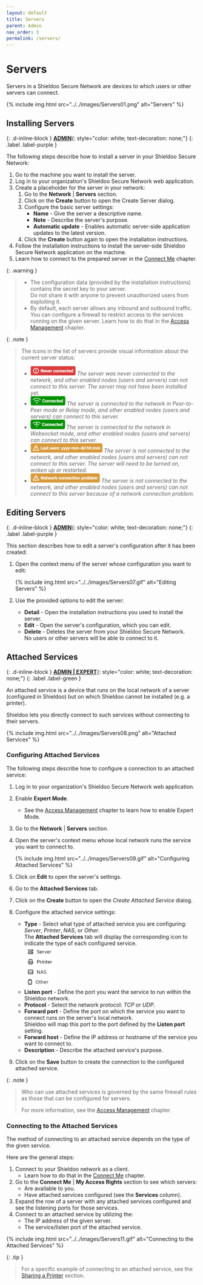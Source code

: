 ```yaml
---
layout: default
title: Servers
parent: Admin
nav_order: 3
permalink: /servers/
---
```


# Servers
Servers in a Shieldoo Secure Network are devices to which users or other servers can connect.

{% include img.html src="../../images/Servers01.png" alt="Servers" %}

## Installing Servers
{: .d-inline-block }
[__ADMIN__](/admin_getting_started/#administration-modes){: style="color: white; text-decoration: none;"}
{: .label .label-purple }

The following steps describe how to install a server in your Shieldoo Secure Network:
1. Go to the machine you want to install the server.
2. Log in to your organization's Shieldoo Secure Network web application.
3. Create a placeholder for the server in your network:
   1. Go to the __Network__ \| __Servers__ section.
   2. Click on the __Create__ button to open the Create Server dialog.
   3. Configure the basic server settings:  
       - __Name__ - Give the server a descriptive name.
       - __Note__ - Describe the server's purpose.
       - __Automatic update__ - Enables automatic server-side application updates to the latest version.
   4. Click the __Create__ button again to open the installation instructions.
4. Follow the installation instructions to install the server-side Shieldoo Secure Network application on the machine.
5. Learn how to connect to the prepared server in the [Connect Me](/connect_me/) chapter.

{: .warning }
> - The configuration data (provided by the installation instructions) contains the secret key to your server.  
Do not share it with anyone to prevent unauthorized users from exploiting it.
> - By default, each server allows any inbound and outbound traffic.  
You can configure a firewall to restrict access to the services running on the given server. Learn how to do that in the [Access Management](/access_management/) chapter.

{: .note }
> The icons in the list of servers provide visual information about the current server status:
>- ![](../../images/Servers02.png)
_The server was never connected to the network, and other enabled nodes (users and servers) can not connect to this server. The server may not have been installed yet._
>- ![](../../images/Servers03.png)
_The server is connected to the network in Peer-to-Peer mode or Relay mode, and other enabled nodes (users and servers) can connect to this server._
>- ![](../../images/Servers04.png)
_The server is connected to the network in Websocket mode, and other enabled nodes (users and servers) can connect to this server._
>- ![](../../images/Servers05.png)
_The server is not connected to the network, and other enabled nodes (users and servers) can not connect to this server. The server will need to be turned on, woken up or restarted._
>- ![](../../images/Servers06.png)
_The server is not connected to the network, and other enabled nodes (users and servers) can not connect to this server because of a network connection problem._

## Editing Servers
{: .d-inline-block }
[__ADMIN__](/admin_getting_started/#administration-modes){: style="color: white; text-decoration: none;"}
{: .label .label-purple }

This section describes how to edit a server's configuration after it has been created:
1. Open the context menu of the server whose configuration you want to edit:

   {% include img.html src="../../images/Servers07.gif" alt="Editing Servers" %}

2. Use the provided options to edit the server:  
   - __Detail__ - Open the installation instructions you used to install the server.
   - __Edit__ - Open the server's configuration, which you can edit.
   - __Delete__ - Deletes the server from your Shieldoo Secure Network.  
   No users or other servers will be able to connect to it.

## Attached Services
{: .d-inline-block }
[__ADMIN \| EXPERT__](/admin_getting_started/#administration-modes){: style="color: white; text-decoration: none;"}
{: .label .label-green }

An attached service is a device that runs on the local network of a server (configured in Shieldoo) but on which Shieldoo cannot be installed (e.g. a printer).

Shieldoo lets you directly connect to such services without connecting to their servers.

{% include img.html src="../../images/Servers08.png" alt="Attached Services" %}

### Configuring Attached Services
The following steps describe how to configure a connection to an attached service:
1. Log in to your organization's Shieldoo Secure Network web application.
2. Enable __Expert Mode__.
   - See the [Access Management](/access_management/) chapter to learn how to enable Expert Mode.
3. Go to the __Network__ \| __Servers__ section.
4. Open the server's context menu whose local network runs the service you want to connect to.

   {% include img.html src="../../images/Servers09.gif" alt="Configuring Attached Services" %}

5. Click on __Edit__ to open the server's settings.
6. Go to the __Attached Services__ tab.
7. Click on the __Create__ button to open the _Create Attached Service_ dialog.
8. Configure the attached service settings:
   - __Type__ - Select what type of attached service you are configuring: _Server_, _Printer_, _NAS_, or _Other_.  
   The __Attached Services__ tab will display the corresponding icon to indicate the type of each configured service.  
   ![](../../images/Servers10.png)
   - __Listen port__ - Define the port you want the service to run within the Shieldoo network.
   - __Protocol__ - Select the network protocol: _TCP_ or _UDP_. <!---Co přesně je to za protokol?-->
   - __Forward port__ - Define the port on which the service you want to connect runs on the server's local network.   
   Shieldoo will map this port to the port defined by the __Listen port__ setting.
   - __Forward host__ - Define the IP address or hostname of the service you want to connect to.
   - __Description__ - Describe the attached service's purpose.
9. Click on the __Save__ button to create the connection to the configured attached service.

{: .note }
> Who can use attached services is governed by the same firewall rules as those that can be configured for servers.  
> 
> For more information, see the [Access Management](/access_management/) chapter.

### Connecting to the Attached Services
The method of connecting to an attached service depends on the type of the given service.

Here are the general steps:
1. Connect to your Shieldoo network as a client.  
   - Learn how to do that in the [Connect Me](/connect_me/) chapter.
2. Go to the __Connect Me__ \| __My Access Rights__ section to see which servers:
   - Are available to you.
   - Have attached services configured (see the __Services__ column).
3. Expand the row of a server with any attached services configured and see the listening ports for those services.
4. Connect to an attached service by utilizing the:
   - The IP address of the given server.
   - The service/listen port of the attached service.

{% include img.html src="../../images/Servers11.gif" alt="Connecting to the Attached Services" %}

{: .tip }
> For a specific example of connecting to an attached service, see the [Sharing a Printer](/examples/#sharing-a-printer) section.